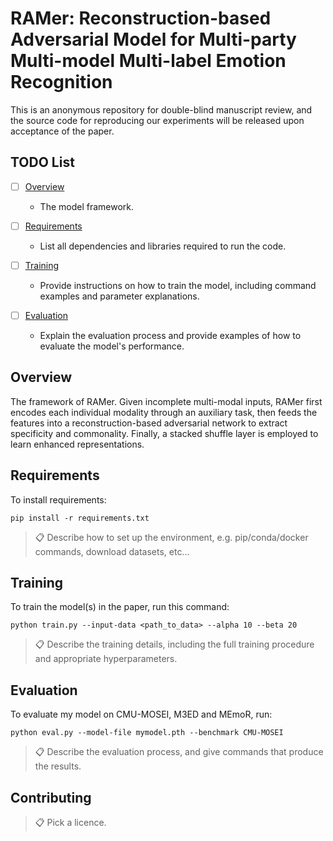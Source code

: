 # RAMer: Reconstruction-based Adversarial Model for Multi-party Multi-model Multi-label Emotion Recognition

This is an anonymous repository for double-blind manuscript review, and the source code for reproducing our experiments will be released upon acceptance of the paper.

## TODO List

- [ ] [Overview](#overview)  
  - The model framework.

- [ ] [Requirements](#requirements)
  - List all dependencies and libraries required to run the code.

- [ ] [Training](#training)  
  - Provide instructions on how to train the model, including command examples and parameter explanations.

- [ ] [Evaluation](#evaluation)  
  - Explain the evaluation process and provide examples of how to evaluate the model's performance.

## Overview
The framework of RAMer. Given incomplete multi-modal inputs, RAMer first encodes each individual modality through an auxiliary task, then feeds the features into a reconstruction-based adversarial network to extract specificity and commonality. Finally, a stacked shuffle layer is employed to learn enhanced representations.

## Requirements

To install requirements:

```setup
pip install -r requirements.txt
```

>📋  Describe how to set up the environment, e.g. pip/conda/docker commands, download datasets, etc...

## Training

To train the model(s) in the paper, run this command:

```train
python train.py --input-data <path_to_data> --alpha 10 --beta 20
```

>📋  Describe the training details, including the full training procedure and appropriate hyperparameters.

## Evaluation

To evaluate my model on CMU-MOSEI, M3ED and MEmoR, run:

```eval
python eval.py --model-file mymodel.pth --benchmark CMU-MOSEI
```

>📋  Describe the evaluation process, and give commands that produce the results.

## Contributing

>📋  Pick a licence. 
